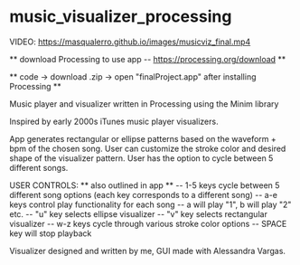 # music_visualizer_processing

VIDEO: https://masqualerro.github.io/images/musicviz_final.mp4

** download Processing to use app -- https://processing.org/download **

** code -> download .zip -> open "finalProject.app" after installing Processing **


Music player and visualizer written in Processing using the Minim library

Inspired by early 2000s iTunes music player visualizers.

App generates rectangular or ellipse patterns based on the waveform + bpm of the chosen song. User can customize the stroke color and desired shape of the visualizer pattern. User has the option to cycle between 5 different songs.

USER CONTROLS:
** also outlined in app **
-- 1-5 keys cycle between 5 different song options (each key corresponds to a different song)
-- a-e keys control play functionality for each song -- a will play "1", b will play "2" etc.
-- "u" key selects ellipse visualizer
-- "v" key selects rectangular visualizer
-- w-z keys cycle through various stroke color options
-- SPACE key will stop playback

Visualizer designed and written by me, GUI made with Alessandra Vargas.
